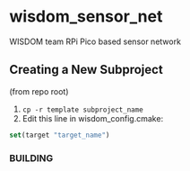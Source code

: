 # wisdom_sensor_net

WISDOM team RPi Pico based sensor network

## Creating a New Subproject

(from repo root)
1. `cp -r template subproject_name`
2. Edit this line in wisdom_config.cmake:
```CMake
set(target "target_name")
```
### BUILDING


